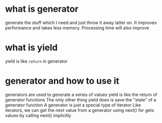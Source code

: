 
# what is generator

generate the stuff which I need and just throw it away latter on. It improves performance and takes less memory. Processing time will also improve

# what is yield

yield is like `return` in generator

# generator and how to use it

generators are used to generate a series of values
yield is like the return of generator functions
The only other thing yield does is save the "state" of a generator function
A generator is just a special type of iterator
Like iterators, we can get the next value from a generator using next()
    for gets values by calling next() implicitly









 
 

